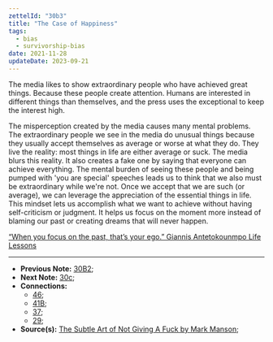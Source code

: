 ```yaml
---
zettelId: "30b3"
title: "The Case of Happiness"
tags:
  - bias
  - survivorship-bias
date: 2021-11-28
updateDate: 2023-09-21
---
```


The media likes to show extraordinary people who have achieved great things. Because these people create attention. Humans are interested in different things than themselves, and the press uses the exceptional to keep the interest high.

The misperception created by the media causes many mental problems. The extraordinary people we see in the media do unusual things because they usually accept themselves as average or worse at what they do. They live the reality: most things in life are either average or suck. The media blurs this reality. It also creates a fake one by saying that everyone can achieve everything. The mental burden of seeing these people and being pumped with 'you are special' speeches leads us to think that we also must be extraordinary while we're not. Once we accept that we are such (or average), we can leverage the appreciation of the essential things in life. This mindset lets us accomplish what we want to achieve without having self-criticism or judgment. It helps us focus on the moment more instead of blaming our past or creating dreams that will never happen.

[“When you focus on the past, that’s your ego.” Giannis Antetokounmpo Life Lessons](https://www.youtube.com/watch?v=-qLchg4xkOY)

---

- **Previous Note:** [30B2](/notes/30b2/);
- **Next Note:** [30c](/notes/30c/);
- **Connections:**
  - [46](/notes/46/);
  - [41B](/notes/41b/);
  - [37](/notes/37/);
  - [29](/notes/29/);
- **Source(s):** [The Subtle Art of Not Giving A Fuck by Mark Manson](/the-subtle-art-of-not-giving-a-fuck-by-mark-manson-book-summary-review-and-notes/);
